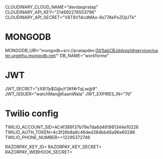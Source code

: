 CLOUDINARY_CLOUD_NAME="devdaspratap"
CLOUDINARY_API_KEY="214692276553796"
CLOUDINARY_API_SECRET="V8T8V14cdMAo-8s77AkPoZOjUTk"

# MONGODB
MONGODB_URI="mongodb+srv://pratapdev:Glt1IabCBJddyqzI@servicecluster.urgethu.mongodb.net/"
DB_NAME="workforme"

# JWT
JWT_SECRET="zX8!7p$G@uY3Kf#rTqLw@9"
JWT_ISSUER="watchMan@KaamWala"
JWT_EXPIRES_IN="7d"

# Twilio config
TWILIO_ACCOUNT_SID=AC4f389f37b79e7da6d481981344e10226
TWILIO_AUTH_TOKEN=4c3f26b8a9c46ded384bb46a96e60286
TWILIO_PHONE_NUMBER=+12295372746

RAZORPAY_KEY_ID=
RAZORPAY_KEY_SECRET=
RAZORPAY_WEBHOOK_SECRET=